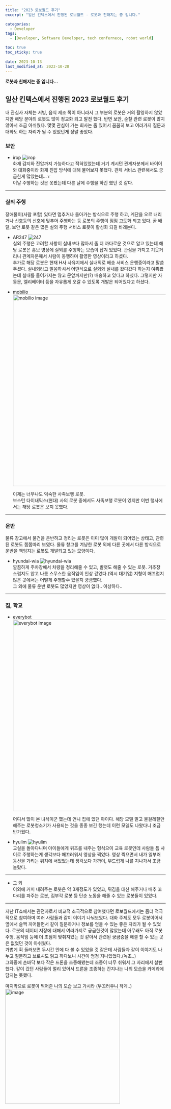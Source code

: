 ```yaml
---
title: "2023 로보월드 후기"
excerpt: "일산 킨텍스에서 진행된 로보월드 - 로봇과 친해지는 중 입니다."

categories:
  - Developer
tags:
  - [Developer, Software Developer, tech confernece, robot world]

toc: true
toc_sticky: true
 
date: 2023-10-13
last_modified_at: 2023-10-20
---
```

**로봇과 친해지는 중 입니다...**

## 일산 킨텍스에서 진행된 2023 로보월드 후기
내 관심사 자체는 서빙, 음식 제조 쪽이 아니라서 그 부분의 로봇은 거의 촬영하지 않았지만 해당 분야의 로봇도 많이 정교화 되고 발전 했다. 반면 보안, 순찰 관련 로봇이 많지 않아서 조금 아쉬웠다. 몇몇 관심이 가는 회사는 좀 있어서 꼼꼼히 보고 여러가지 질문과 대화도 하는 자리가 될 수 있었던게 정말 좋았다.     

### 보안
* irop
  ![irop](https://github.com/sunmerrr/sunmerrr.github.io/assets/65106740/8d53a3a8-7987-45d6-9e20-4f3555f901ab)    
  화재 감지와 진압까지 가능하다고 적혀있었는데 거기 계시던 관계자분께서 바이어와 대화중이라 화재 진압 방식에 대해 물어보지 못했다. 관제 서비스 관련해서도 궁금한게 많았는데...ㅜ    
  이날 주행하는 것은 못봤는데 다른 날에 주행을 하긴 했던 것 같다. 

---
### 실외 주행
장애물이(사람 포함) 있다면 멈추거나 돌아가는 방식으로 주행 하고, 계단을 오르 내리거나 신호등의 신호에 맞추어 주행하는 등 로봇의 주행이 점점 고도화 되고 있다. 곧 배달, 보안 로봇 같은 많은 실외 주행 서비스 로봇이 활성화 되길 바래본다.

* AR247
  ![247](https://github.com/sunmerrr/sunmerrr.github.io/assets/65106740/77673e1d-49af-45cd-868d-a62331d90751)    
    실외 주행은 고려할 사항이 실내보다 많아서 좀 더 까다로운 것으로 알고 있는데 해당 로봇은 홍보 영상에 실외를 주행하는 모습이 답겨 있었다. 관심을 가지고 기웃거리니 관계자분께서 사람이 동행하며 촬영한 영상이라고 하셨다.     
    추가로 해당 로봇은 현재 H사 사유지에서 실내외로 배송 서비스 운행중이라고 말씀 주셨다. 실내외라고 말씀하셔서 어떤식으로 실외와 실내를 왔다갔다 하는지 여쭤봤는데 실내를 들어가지는 않고 문앞까지만(?) 배송하고 있다고 하셨다. 그렇지만 자동문, 엘리베이터 등을 자유롭게 오갈 수 있도록 개발은 되어있다고 하셨다.      

* mobilio
  <img width="600" alt="mobilio image" src="https://github.com/sunmerrr/sunmerrr.github.io/assets/65106740/539f0221-891e-4d03-aa9e-c5b5e197c1ce">      

  이제는 너무나도 익숙한 사족보행 로봇.     
  보스턴 다이내믹스(현대) 사의 로봇 중에서도 사족보행 로봇이 있지만 이번 행사에서는 해당 로봇은 보지 못했다.      

---
### 운반
물류 창고에서 물건을 운반하고 정리는 로봇은 이미 많이 개발이 되어있는 상태고, 관련된 로봇도 쫌쫌따리 보였다. 물류 창고를 겨냥한 로봇 외에 다른 곳에서 다른 방식으로 운반을 책임지는 로봇도 개발되고 있는 모양이다.

* hyundai-wia
  ![hyundai-wia](https://github.com/sunmerrr/sunmerrr.github.io/assets/65106740/81d1bda6-15c8-48ff-9f1c-c08dd1f55b2d)    
    깔끔하게 주차장에서 차량을 정리해줄 수 있고, 발랫도 해줄 수 있는 로봇. 거추장 스럽지도 않고 나름 스무스한 움직임이 인상 깊었다.(역시 대기업) 지형이 매끄럽지 않은 곳에서는 어떻게 주행할수 있을지 궁금했다.    
    그 외에 물류 운반 로봇도 많았지만 영상이 없다.. 이상하다..

---
### 집, 학교 

* everybot
  <img width="600" alt="everybot image" src="https://github.com/sunmerrr/sunmerrr.github.io/assets/65106740/af40fcd5-c265-42e8-ac1d-ab59184fdba4"> 

  어디서 많이 본 녀석이군 했는데 언니 집에 있던 아이다. 해당 모델 말고 물걸레질만 해주는 로봇청소기가 사용되는 것을 종종 보긴 했는데 이런 모델도 나왔다니 조금 반가웠다.

* hyulim
  ![hyulim](https://github.com/sunmerrr/sunmerrr.github.io/assets/65106740/a7250e4f-03ab-4bbb-8c94-a8e43e9883d2)    
    교실을 돌아다니며 아이들에게 퀴즈를 내주는 형식으이 교육 로봇인데 사람들 틈 사이로 주행하는게 생각보다 매끄러워서 영상을 찍었다. 영상 찍으면서 내가 일부러 동선을 가리는 위치에 서있었는데 생각보다 가까이, 부드럽게 나를 지나가서 조금 놀랐다.    
  

---

* 그 외    
  이외에 커피 내려주는 로봇은 약 3개정도가 있었고, 튀김을 대신 해주거나 배추 꼬다리를 파주는 로봇, 김부각 로봇 등 단순 노동을 해줄 수 있는 로봇들이 있었다.

---

지난 IT쇼에서는 관전자로서 비교적 소극적으로 참여했다면 로보월드에서는 좀더 적극적으로 참여하며 여러 사람들과 같이 이야기 나눠보았다. 대화 주제도 모두 로봇이어서 옆에서 슬쩍 끼어들면서 같이 질문하거나 정보를 얻을 수 있는 좋은 자리가 될 수 있었다. 로봇의 데이터 저장에 대해서 여러가지로 궁금한것이 많았는데 아무래도 아직 로봇 주행, 움직임 등에 더 초점이 맞춰져있는 것 같아서 관련된 궁금증을 해결 할 수 있는 곳은 없었던 것이 아쉬웠다.     
가볍게 휙 둘러보면 두시간 안에 다 볼 수 있었을 것 같은데 사람들과 같이 이야기도 나누고 질문하고 브로셔도 읽고 하다보니 시간이 엄청 지나있었다.(녹초..)    
그와중에 손바닥 보다 작은 드론을 조종해봤는데 조종이 너무 쉬워서 그 자리에서 살뻔했다. 같이 갔던 사람들이 멀리 있어서 드론을 조종하는 간지나는 나의 모습을 카메라에 담지는 못했다.

마지막으로 로봇이 찍어준 나의 모습 보고 가시라 (부끄러우니 작게..)   
  <img width="360" alt="image" src="https://github.com/sunmerrr/sunmerrr.github.io/assets/65106740/f920e056-52ad-4092-9683-eb933ae86715">    